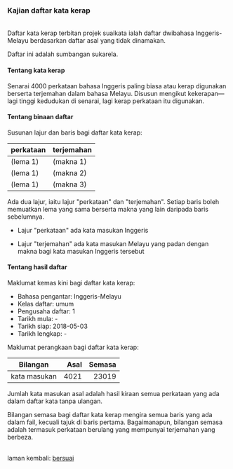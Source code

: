 ---
---

### Kajian daftar kata kerap

&nbsp;  
Daftar kata kerap terbitan projek suaikata ialah daftar
dwibahasa Inggeris-Melayu berdasarkan daftar asal yang
tidak dinamakan.

Daftar ini adalah sumbangan sukarela.

#### Tentang kata kerap

Senarai 4000 perkataan bahasa Inggeris paling biasa atau
kerap digunakan berserta terjemahan dalam bahasa Melayu.
Disusun mengikut kekerapan&mdash;lagi tinggi kedudukan di
senarai, lagi kerap perkataan itu digunakan.

#### Tentang binaan daftar

Susunan lajur dan baris bagi daftar kata kerap:

| perkataan  | terjemahan |
| ---------- | ---------- |
| (lema 1)   | (makna 1)  |
| (lema 1)   | (makna 2)  |
| (lema 1)   | (makna 3)  |

Ada dua lajur, iaitu lajur "perkataan" dan "terjemahan".
Setiap baris boleh memuatkan lema yang sama berserta makna
yang lain daripada baris sebelumnya.

- Lajur "perkataan" ada kata masukan Inggeris

- Lajur "terjemahan" ada kata masukan Melayu yang padan dengan
makna bagi kata masukan Inggeris tersebut

#### Tentang hasil daftar

Maklumat kemas kini bagi daftar kata kerap:

- Bahasa pengantar: Inggeris-Melayu
- Kelas daftar: umum
- Pengusaha daftar: 1
- Tarikh mula: -
- Tarikh siap: 2018-05-03
- Tarikh lengkap: -

Maklumat perangkaan bagi daftar kata kerap:

| Bilangan     | Asal    | Semasa  |
| ------------ | -------:| -------:|
| kata masukan | 4021    | 23019   |

Jumlah kata masukan asal adalah hasil kiraan semua perkataan
yang ada dalam daftar kata tanpa ulangan.

Bilangan semasa bagi daftar kata kerap mengira semua baris
yang ada dalam fail, kecuali tajuk di baris pertama.
Bagaimanapun, bilangan semasa adalah termasuk perkataan
berulang yang mempunyai terjemahan yang berbeza.

&nbsp;  
laman kembali: [bersuai][0]

  [0]: ../../bersuai.md
